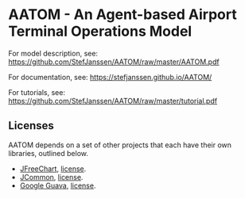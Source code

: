 # AATOM - An Agent-based Airport Terminal Operations Model

For model description, see: https://github.com/StefJanssen/AATOM/raw/master/AATOM.pdf

For documentation, see: https://stefjanssen.github.io/AATOM/

For tutorials, see: https://github.com/StefJanssen/AATOM/raw/master/tutorial.pdf

## Licenses
AATOM depends on a set of other projects that each have their own libraries, outlined below.

* [JFreeChart](http://www.jfree.org/jfreechart/), [license](http://www.jfree.org/lgpl.php).
* [JCommon](http://www.jfree.org/jcommon/), [license](http://www.gnu.org/licenses/lgpl.html).
* [Google Guava](https://github.com/google/guava), [license](https://github.com/google/guava/blob/master/COPYING).

